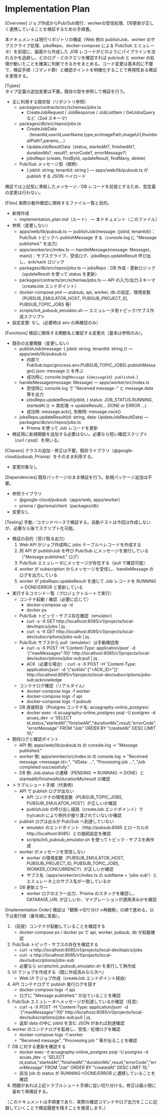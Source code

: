 # Implementation Plan

[Overview]
ジョブ作成からPub/Sub発行、workerの受信処理、DB更新が正しく連携していることを検証するための手順書。

本ドキュメントは現行リポジトリの構成（Web 側の publishJob、worker のサブスクライブ処理、jobsRepo、docker-compose による Pub/Sub エミュレータ）を前提に、画面から作成した JOB レコードがどのようにパイプラインを流れるかを追跡し、どのログ・どのクエリを確認すれば pub/sub と worker の処理が動いたことを確実に判断できるかをまとめる。コード変更は基本的に不要で、検証手順（コマンド群）と確認ポイントを明確化することで再現性ある検証を実現する。

[Types]  
タイプ定義の追加変更は不要。既存の型を参照して検証を行う。

- 主に利用する既存型（リポジトリ参照）
  - packages/contracts/src/schemas/jobs.ts
    - CreateJobRequest / JobResponse / JobListItem / GetJobsQuery など（Zod スキーマ）
  - packages/db/src/repos/jobs.ts
    - CreateJobData（tenantId,userId,userName,type,srcImagePath,imageUrl,thumbnailPath?,params,...）
    - UpdateJobResultData（status, startedAt?, finishedAt?, durationMs?, result?, errorCode?, errorMessage?）
    - jobsRepo (create, findById, updateResult, findMany, delete)
  - Pub/Sub メッセージ型（暗黙）
    - { jobId: string; tenantId: string } — apps/web/lib/pubsub.ts が publish する JSON ペイロード

検証では上記型に準拠したメッセージ／DB レコードを前提とするため、型定義の変更は行わない。

[Files]
実際の動作確認に関係するファイル一覧と目的。

- 新規作成
  - implementation_plan.md（ルート） — 本ドキュメント（このファイル）
- 参照（変更しない）
  - apps/web/lib/pubsub.ts — publishJob(message: {jobId, tenantId})：Pub/Sub トピックへ publishMessage する（console.log に "Message <id> published." を出力）
  - apps/worker/src/index.ts — handleMessage(message: Message)、main()：サブスクライブ、受信ログ、jobsRepo.updateResult 呼び出し、ack/nack ロジック
  - packages/db/src/repos/jobs.ts — jobsRepo：DB 作成・更新ロジック（updateResult を使って status を更新）
  - packages/contracts/src/schemas/jobs.ts — API の入力/出力スキーマ（createJob エンドポイント）
  - docker-compose.yml — pubsub, api, worker, db の設定、環境変数（PUBSUB_EMULATOR_HOST, PUBSUB_PROJECT_ID, PUBSUB_TOPIC_JOBS 等）
  - scripts/init_pubsub_emulator.sh — エミュレータ用トピック/サブス作成スクリプト
- 設定変更: なし（必要時は env の再確認のみ）

[Functions]
検証に関係する関数名と確認する変更点（基本は参照のみ）。

- 既存の主要関数（変更しない）
  - publishJob(message: { jobId: string; tenantId: string }) — apps/web/lib/pubsub.ts
    - 内部で PubSub.topic(process.env.PUBSUB_TOPIC_JOBS).publishMessage({ json: message }) を呼ぶ
    - 成功時に console.log(`Message ${messageId} published.`)
  - handleMessage(message: Message) — apps/worker/src/index.ts
    - 受信時に console.log で "Received message <id>:" と message.data 等を出力
    - jobsRepo.updateResult(jobId, { status: JOB_STATUS.RUNNING, startedAt }) → 実処理 → updateResult(... DONE or ERROR ...)
    - 成功時: message.ack(), 失敗時: message.nack()
  - jobsRepo.updateResult(id: string, data: UpdateJobResultData) — packages/db/src/repos/jobs.ts
    - Prisma を使って Job レコードを更新
- 検証用に新規関数を追加する必要はない。必要なら短い確認スクリプト（curl / psql）を用いる。

[Classes]
クラスの追加・修正は不要。既存ライブラリ（@google-cloud/pubsub, Prisma）をそのまま利用する。

- 変更対象なし

[Dependencies]
既存パッケージのまま検証を行う。新規パッケージ追加は不要。

- 参照ライブラリ
  - @google-cloud/pubsub（apps/web, apps/worker）
  - prisma / @prisma/client（packages/db）
- 変更なし

[Testing]
手動／コマンドベースで検証する。自動テストは今回は作成しないが、必要なら後でスクリプト化可能。

- 検証の目的（受け取る出力）
  1. Web API がジョブ作成時に jobs テーブルへレコードを作成する
  2. 同 API が publishJob を呼び Pub/Sub にメッセージを発行している（"Message <id> published." ログ）
  3. Pub/Sub エミュレータにメッセージが存在する（pull で確認可能）
  4. worker が subscription からメッセージを受信し、handleMessage のログを出力している
  5. worker が jobsRepo.updateResult を通じて Job レコードを RUNNING → DONE/ERROR と更新している
- 実行するコマンド一覧（プロジェクトルートで実行）
  - コンテナ起動 / 確認（必要に応じて）
    - docker-compose up -d
    - docker ps
  - Pub/Sub トピック・サブス存在確認（emulator）
    - curl -s -X GET http://localhost:8085/v1/projects/local-dev/topics/jobs | jq .
    - curl -s -X GET http://localhost:8085/v1/projects/local-dev/subscriptions/jobs-sub | jq .
  - Pub/Sub サブスから pull（emulator）は手動確認用
    - curl -s -X POST -H 'Content-Type: application/json' -d '{"maxMessages":10}' http://localhost:8085/v1/projects/local-dev/subscriptions/jobs-sub:pull | jq .
    - ACK（必要な場合）: curl -s -X POST -H 'Content-Type: application/json' -d '{"ackIds":["<ACK_ID>"]}' http://localhost:8085/v1/projects/local-dev/subscriptions/jobs-sub:acknowledge
  - コンテナログ確認（リアルタイム）
    - docker-compose logs -f worker
    - docker-compose logs -f api
    - docker-compose logs -f pubsub
  - DB 直接照会（Postgres コンテナ名: acuagraphy-online_postgres）
    - docker exec -it acuagraphy-online_postgres psql -U postgres -d acuas_dev -c 'SELECT id,status,"startedAt","finishedAt","durationMs",result,"errorCode","errorMessage" FROM "Job" ORDER BY "createdAt" DESC LIMIT 10;'
- 期待ログと確認ポイント
  - API 側: apps/web/lib/pubsub.ts の console.log → "Message <id> published."
  - worker 側: apps/worker/src/index.ts の console.log → "Received message <message.id>:", "\tData: ...", "Processing job <jobId>...", "Job <jobId> completed successfully."
  - DB 側: Job.status の遷移（PENDING → RUNNING → DONE）と startedAt/finishedAt/durationMs/result の確認
- トラブルシュート手順（代表例）
  - API で publish ログが出ない
    - API コンテナの環境変数（PUBSUB_TOPIC_JOBS, PUBSUB_EMULATOR_HOST）が正しいか確認
    - publishJob の呼び出し経路（createJob エンドポイント）で try/catch により例外が握り潰されていないか確認
  - publish ログは出るが Pub/Sub へ到達していない
    - emulator のエンドポイント（http://pubsub:8085 とローカルの http://localhost:8085）との接続設定を確認
    - scripts/init_pubsub_emulator.sh を使ってトピック・サブスを再作成
  - worker がメッセージを受信しない
    - worker の環境変数（PUBSUB_EMULATOR_HOST, PUBSUB_PROJECT_ID, PUBSUB_TOPIC_JOBS, WORKER_CONCURRENCY）が正しいか確認
    - サブス名（apps/worker/src/index.ts の subName = 'jobs-sub'）とエミュレータ上のサブス名が一致しているか
  - DB 更新エラー
    - worker ログのエラー出力、Prisma のスタックを確認し、DATABASE_URL が正しいか、マイグレーションが適用済みかを確認

[Implementation Order]
検証は「観察→切り分け→再観察」の順で進める。以下は実行順（番号順に実施）。

1. （前提）コンテナが起動していることを確認する
   - docker-compose ps / docker ps で api, worker, pubsub, db が起動確認
2. Pub/Sub トピック・サブスの存在を確認する
   - curl -s http://localhost:8085/v1/projects/local-dev/topics/jobs
   - curl -s http://localhost:8085/v1/projects/local-dev/subscriptions/jobs-sub
   - 必要なら scripts/init_pubsub_emulator.sh を実行して再作成
3. UI でジョブを作成する（既に作成済みなら次へ）
   - Web UI でジョブ作成（createJob エンドポイント経由）
4. API コンテナログで publish 発行ログを探す
   - docker-compose logs -f api
   - ログに "Message <id> published." が出ていることを確認
5. Pub/Sub エミュレータへメッセージが到達しているか確認（任意）
   - curl -s -X POST -H 'Content-Type: application/json' -d '{"maxMessages":10}' http://localhost:8085/v1/projects/local-dev/subscriptions/jobs-sub:pull | jq .
   - 返却 data の中に jobId を含む JSON があれば到達確認
6. worker のコンテナログを監視し、受信／処理ログを確認
   - docker-compose logs -f worker
   - "Received message", "Processing job <jobId>" 等が出ることを確認
7. DB に対する更新を確認する
   - docker exec -it acuagraphy-online_postgres psql -U postgres -d acuas_dev -c 'SELECT id,status,"startedAt","finishedAt","durationMs",result,"errorCode","errorMessage" FROM "Job" ORDER BY "createdAt" DESC LIMIT 10;'
   - 該当 job の status が RUNNING→DONE/ERROR に遷移していることを確認
8. 問題があれば上記トラブルシュート手順に従い切り分ける。修正は最小限に留めて再検証する。

（このドキュメントは手順書であり、実際の確認コマンドやログ出力をここに記録していくことで検証履歴を残すことを推奨します。）
